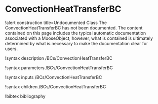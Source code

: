 <!-- MOOSE Documentation Stub: Remove this when content is added. -->

# ConvectionHeatTransferBC

!alert construction title=Undocumented Class
The ConvectionHeatTransferBC has not been documented. The content contained on this page includes the
typical automatic documentation associated with a MooseObject; however, what is contained is
ultimately determined by what is necessary to make the documentation clear for users.

!syntax description /BCs/ConvectionHeatTransferBC

!syntax parameters /BCs/ConvectionHeatTransferBC

!syntax inputs /BCs/ConvectionHeatTransferBC

!syntax children /BCs/ConvectionHeatTransferBC

!bibtex bibliography
